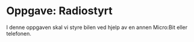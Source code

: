 # Oppgave: Radiostyrt

I denne oppgaven skal vi styre bilen ved hjelp av en annen Micro:Bit eller
telefonen.
